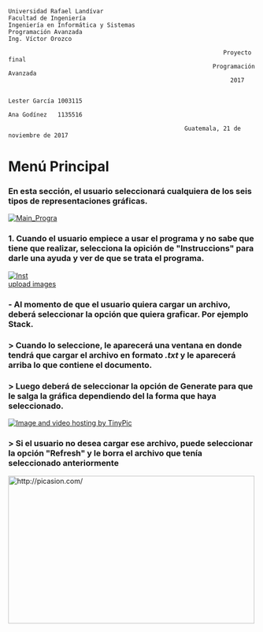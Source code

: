     Universidad Rafael Landívar
    Facultad de Ingeniería
    Ingeniería en Informática y Sistemas
    Programación Avanzada
    Ing. Víctor Orozco

                                                                 Proyecto final
                                                              Programación Avanzada 
                                                                   2017

                                                                                                                 Lester García 1003115
                                                                                                                 Ana Godínez   1135516
                                                                                                                 
                                                      Guatemala, 21 de noviembre de 2017
                                                        
                                  
# Menú Principal

### En esta sección, el usuario seleccionará cualquiera de los seis tipos de representaciones gráficas.

<a href="https://ibb.co/i4bsDR"><img src="https://preview.ibb.co/h2sA06/Main_Progra.jpg" alt="Main_Progra" border="0"></a>

### 1. Cuando el usuario empiece a usar el programa y no sabe que tiene que realizar, selecciona la opición de "Instruccions" para darle una ayuda y ver de que se trata el programa.

<a href="https://ibb.co/k21PdR"><img src="https://preview.ibb.co/cK4cyR/Inst.jpg" alt="Inst" border="0"></a><br /><a target='_blank' href='https://imgbb.com/'>upload images</a><br />

### - Al momento de que el usuario quiera cargar un archivo, deberá seleccionar la opción que quiera graficar. Por ejemplo Stack.

### > Cuando lo seleccione, le aparecerá una ventana en donde tendrá que cargar el archivo en formato *.txt* y le aparecerá arriba lo que contiene el documento.
### > Luego deberá de seleccionar la opción de Generate para que le salga la gráfica dependiendo del la forma que haya seleccionado.

<a href="http://es.tinypic.com?ref=2ypajxu" target="_blank"><img src="http://i64.tinypic.com/2ypajxu.jpg" border="0" alt="Image and video hosting by TinyPic"></a>

### > Si el usuario no desea cargar ese archivo, puede seleccionar la opción "Refresh" y le borra el archivo que tenía seleccionado anteriormente

<a href="http://picasion.com/"><img src="http://i.picasion.com/pic86/0b43e68ddbe2576f32bfb08b8ae05183.gif" width="500" height="300" border="0" alt="http://picasion.com/" /></a><br /><a href="http://picasion.com/"></a>

